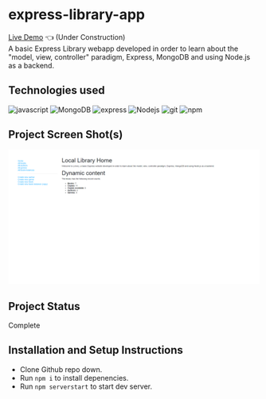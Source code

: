 # express-library-app

[Live Demo]() :point_left:  (Under Construction)  
A basic Express Library webapp developed in order to learn about the "model, view, controller" paradigm, Express, MongoDB and using Node.js as a backend.

## Technologies used

<p>
  <img alt="javascript" src="https://img.shields.io/badge/javascript-%23323330.svg?style=flat-square&&logo=javascript&logoColor=%23F7DF1E" />
  <img alt="MongoDB" src="https://img.shields.io/badge/-MongoDB-13aa52?style=flat-square&logo=mongodb&logoColor=white" />
  <img alt="express" src="https://img.shields.io/badge/express.js-%23404d59.svg?style=flat-square&logo=express&logoColor=%2361DAFB" />
  <img alt="Nodejs" src="https://img.shields.io/badge/-Nodejs-43853d?style=flat-square&logo=Node.js&logoColor=white" />
  <img alt="git" src="https://img.shields.io/badge/-Git-F05032?style=flat-square&logo=git&logoColor=white" />
  <img alt="npm" src="https://img.shields.io/badge/-NPM-CB3837?style=flat-square&logo=npm&logoColor=white" />
</p>

## Project Screen Shot(s)

![](/project.png)

## Project Status

Complete

## Installation and Setup Instructions

- Clone Github repo down.
- Run `npm i` to install depenencies.
- Run `npm serverstart` to start dev server.
